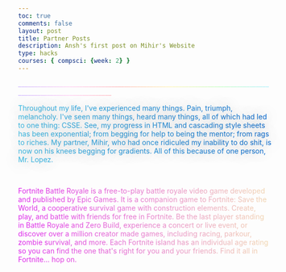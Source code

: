 ```yaml
---
toc: true
comments: false
layout: post
title: Partner Posts
description: Ansh's first post on Mihir's Website
type: hacks
courses: { compsci: {week: 2} }
---
```


<p style="background: linear-gradient(to right, #C9B1FF, #FFCAF2, #FFB2B1, #FFF3AD, #BCFFBC, #A2EDFF);-webkit-text-fill-color: transparent; -webkit-background-clip: text;"> ___________________________________________________________________________________________________________</p>

<p style="background: linear-gradient(to right, #35bde7, #0064cf);-webkit-text-fill-color: transparent; -webkit-background-clip: text; text-shadow: 0px 0px 30px gray;">Throughout my life, I've experienced many things. Pain, triumph, melancholy. I've seen many things, heard many things, all of which had led to one thing: CSSE. See, my progress in HTML and cascading style sheets has been exponential; from begging for help to being the mentor; from rags to riches. My partner, Mihir, who had once ridiculed my inability to do shit, is now on his knees begging for gradients. All of this because of one person, Mr. Lopez.</p>

<br>

<p style="background: linear-gradient(to right, #DB0CEB, #F1D7A9);-webkit-text-fill-color: transparent; -webkit-background-clip: text; text-shadow: 0px 0px 20px white;">Fortnite Battle Royale is a free-to-play battle royale video game developed and published by Epic Games. It is a companion game to Fortnite: Save the World, a cooperative survival game with construction elements. Create, play, and battle with friends for free in Fortnite. Be the last player standing in Battle Royale and Zero Build, experience a concert or live event, or discover over a million creator made games, including racing, parkour, zombie survival, and more. Each Fortnite island has an individual age rating so you can find the one that's right for you and your friends. Find it all in Fortnite... hop on.</p>